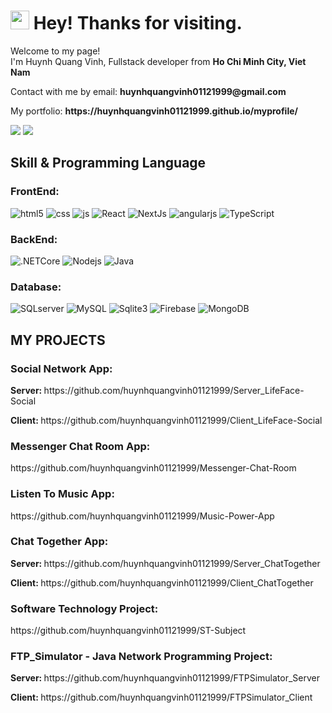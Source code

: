<h1><img src="https://emojis.slackmojis.com/emojis/images/1531849430/4246/blob-sunglasses.gif?1531849430" width="30"/> Hey! Thanks for visiting.</h1>


<p>Welcome to my page! </br> I'm Huynh Quang Vinh, Fullstack developer from <b>Ho Chi Minh City, Viet Nam</b>
<p>Contact with me by email: <b>huynhquangvinh01121999@gmail.com</b></p>
<p>My portfolio: <b>https://huynhquangvinh01121999.github.io/myprofile/</b></p>

<div>
<img src="https://github-readme-stats.vercel.app/api?username=huynhquangvinh01121999&show_icons=true&theme=radical"/>
<img src="https://github-readme-stats.vercel.app/api/top-langs/?username=huynhquangvinh01121999&layout=compact&theme=radical"/>
</div>

<h2>Skill & Programming Language</h2>

<h3>FrontEnd: </h3> 
<div>
  <img alt="html5" src="https://img.shields.io/badge/-HTML5-E34F26?style=flat-square&logo=html5&logoColor=white" />
  <img alt="css" src="https://img.shields.io/badge/-CSS-blueviolet" />
  <img alt="js" src="https://img.shields.io/badge/-Javascript-yellow" />
  <img alt="React" src="https://img.shields.io/badge/-React-45b8d8?style=flat-square&logo=react&logoColor=white" />
  <img alt="NextJs" src="https://img.shields.io/badge/-NextJS-critical" />
  <img alt="angularjs" src="https://img.shields.io/badge/-Angular-DD0031?style=flat-square&logo=angular&logoColor=white" />
  <img alt="TypeScript" src="https://img.shields.io/badge/-TypeScript-007ACC?style=flat-square&logo=typescript&logoColor=white" />
</div>

<h3>BackEnd: </h3> 
<div>
  <img alt=".NETCore" src="https://img.shields.io/badge/-.NET%20Core-blue" />
  <img alt="Nodejs" src="https://img.shields.io/badge/-Nodejs-43853d?style=flat-square&logo=Node.js&logoColor=white" />
  <img alt="Java" src="https://img.shields.io/badge/-Java-informational" />
</div>

<h3>Database: </h3> 
<div>
  <img alt="SQLserver" src="https://img.shields.io/badge/-SQL%20Server-yellow" />
  <img alt="MySQL" src="https://img.shields.io/badge/-MySQL-yellowgreen" />
  <img alt="Sqlite3" src="https://img.shields.io/badge/-Sqlite3-red" />
  <img alt="Firebase" src="https://img.shields.io/badge/-Firebase-brightgreen" />
  <img alt="MongoDB" src="https://img.shields.io/badge/-MongoDB-13aa52?style=flat-square&logo=mongodb&logoColor=white" />
</div>

<!-- <h4>
> Other Languages ​​used: 
  <img alt="knex" src="https://img.shields.io/badge/-Knex-orange" />
</h4> 

 <h4>
> State Management: 
  <img alt="React Hook" src="https://img.shields.io/badge/-Hook-blue" />
  <img alt="redux" src="https://img.shields.io/badge/-Redux-764ABC?style=flat-square&logo=redux&logoColor=white" />
  <img alt="Mobx" src="https://img.shields.io/badge/-Mobx-red" />
</h4>

 <h4> > CI-CD:
  <img alt="Heroku" src="https://img.shields.io/badge/-Heroku-430098?style=flat-square&logo=heroku&logoColor=white" />
  <img alt="Vercel" src="https://img.shields.io/badge/-Vercel-brightgreen" />
  <img alt="Firebase" src="https://img.shields.io/badge/-Firebase-brightgreen" />
  <img alt="Github" src="https://img.shields.io/badge/-Github-black" />
  <img alt="Atlas" src="https://img.shields.io/badge/-Atlas-green" />
  <img alt="Netlify" src="https://img.shields.io/badge/-Netlify-blue" />
  <img alt="Bitbutket" src="https://img.shields.io/badge/-Bitbutket-blueviolet" />
</h4> -->

<h2>MY PROJECTS</h2>
<h3><b>Social Network App:</b></h3>
<p><b>Server: </b>https://github.com/huynhquangvinh01121999/Server_LifeFace-Social</p>
<p><b>Client: </b>https://github.com/huynhquangvinh01121999/Client_LifeFace-Social</p>
<h3><b>Messenger Chat Room App: </b></h3><p>https://github.com/huynhquangvinh01121999/Messenger-Chat-Room</p>
<h3><b>Listen To Music App: </b></h3><p>https://github.com/huynhquangvinh01121999/Music-Power-App</p>
<h3><b>Chat Together App:</b></h3>
<p><b>Server: </b>https://github.com/huynhquangvinh01121999/Server_ChatTogether</p>
<p><b>Client: </b>https://github.com/huynhquangvinh01121999/Client_ChatTogether</p>
<h3><b>Software Technology Project:</b></h3><p>https://github.com/huynhquangvinh01121999/ST-Subject</p>
<h3><b>FTP_Simulator - Java Network Programming Project:</b></h3>
<p><b>Server: </b>https://github.com/huynhquangvinh01121999/FTPSimulator_Server</p>
<p><b>Client: </b>https://github.com/huynhquangvinh01121999/FTPSimulator_Client</p>
